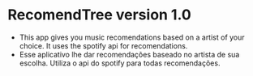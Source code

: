 # RecomendTree version 1.0
  - This app gives you music recomendations based on a artist of your choice. It uses the spotify api for recomendations.
  - Esse aplicativo lhe dar recomendações baseado no artista de sua escolha. Utiliza o api do spotify para todas recomendações.
